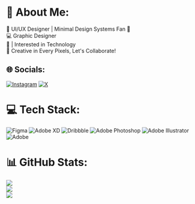 # 💫 About Me:
🎨 UI/UX Designer  | Minimal Design Systems Fan 🤏<br>💻 Graphic Designer <br>📱  | Interested in Technology <br> 💫 Creative in Every Pixels, Let's Collaborate!


## 🌐 Socials:
[![Instagram](https://img.shields.io/badge/Instagram-%23E4405F.svg?logo=Instagram&logoColor=white)](https://instagram.com/iMohammad.Mv) [![X](https://img.shields.io/badge/X-black.svg?logo=X&logoColor=white)](https://x.com/iMohammadMv) 

# 💻 Tech Stack:
![Figma](https://img.shields.io/badge/figma-%23F24E1E.svg?style=for-the-badge&logo=figma&logoColor=white) ![Adobe XD](https://img.shields.io/badge/Adobe%20XD-470137?style=for-the-badge&logo=Adobe%20XD&logoColor=#FF61F6) ![Dribbble](https://img.shields.io/badge/Dribbble-EA4C89?style=for-the-badge&logo=dribbble&logoColor=white) ![Adobe Photoshop](https://img.shields.io/badge/adobe%20photoshop-%2331A8FF.svg?style=for-the-badge&logo=adobe%20photoshop&logoColor=white) ![Adobe Illustrator](https://img.shields.io/badge/adobe%20illustrator-%23FF9A00.svg?style=for-the-badge&logo=adobe%20illustrator&logoColor=white) ![Adobe](https://img.shields.io/badge/adobe-%23FF0000.svg?style=for-the-badge&logo=adobe&logoColor=white)
# 📊 GitHub Stats:
![](https://github-readme-stats.vercel.app/api?username=iMohammadMV&theme=dark&hide_border=false&include_all_commits=false&count_private=false)<br/>
![](https://github-readme-streak-stats.herokuapp.com/?user=iMohammadMV&theme=dark&hide_border=false)<br/>
![](https://github-readme-stats.vercel.app/api/top-langs/?username=iMohammadMV&theme=dark&hide_border=false&include_all_commits=false&count_private=false&layout=compact)

<!-- Proudly created with GPRM ( https://gprm.itsvg.in ) -->
